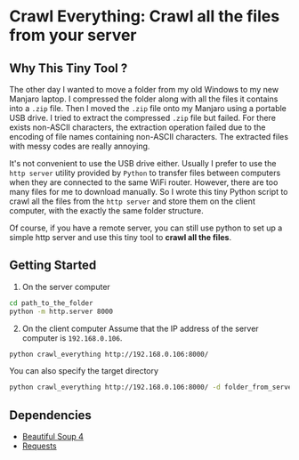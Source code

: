 # Crawl Everything: Crawl all the files from your server

## Why This Tiny Tool ?
  The other day I wanted to move a folder from my old Windows to my new
  Manjaro laptop. I compressed the folder along with all the files it contains
  into a `.zip` file. Then I moved the `.zip` file onto my Manjaro using
  a portable USB drive. I tried to extract the compressed `.zip` file
  but failed. For there exists non-ASCII characters, the extraction
  operation failed due to the encoding of file names containing
  non-ASCII characters. The extracted files with messy codes are really
  annoying.

  It's not convenient to use the USB drive either. Usually I prefer
  to use the `http server` utility provided by `Python` to transfer files
  between computers when they are connected to the same WiFi router.
  However, there are too many files for me to download manually. So I
  wrote this tiny Python script to crawl all the files from the
  `http server` and store them on the client computer, with the exactly
  the same folder structure.

  Of course, if you have a remote server, you can still use python to set up a 
  simple http server and use this tiny tool to **crawl all the files**.

## Getting Started

1. On the server computer
```bash
cd path_to_the_folder
python -m http.server 8000
```

2. On the client computer
  Assume that the IP address of the server computer is `192.168.0.106`.

```bash
python crawl_everything http://192.168.0.106:8000/
```

You can also specify the target directory
```bash
python crawl_everything http://192.168.0.106:8000/ -d folder_from_server
```

## Dependencies
- [Beautiful Soup 4](https://www.crummy.com/software/BeautifulSoup/)
- [Requests](https://github.com/requests/requests)


